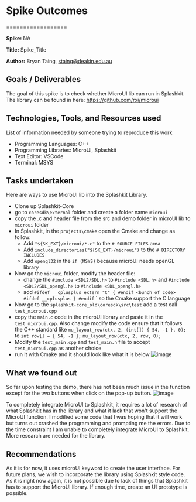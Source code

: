 
# Spike Outcomes

==================

**Spike:** NA

**Title:** Spike_Title

**Author:** Bryan Taing, staing@deakin.edu.au

## Goals / Deliverables

The goal of this spike is to check whether MicroUI lib can run in Splashkit. The library can be found in here: https://github.com/rxi/microui

## Technologies, Tools, and Resources used

List of information needed by someone trying to reproduce this work

- Programming Languages: C++
- Programming Libraries: MicroUI, Splashkit
- Text Editor: VSCode
- Terminal: MSYS

## Tasks undertaken
Here are ways to use MicroUI lib into the Splashkit Library. 
 - Clone up Splashkit-Core 
 - go to `coresdk\external` folder and create a folder name `microui`
 - copy the .c and header file from the src and demo folder in microUI lib to `microui` folder
 -  In Splashkit, in the `projects\cmake` open the Cmake and change as follow:
	 - Add `"${SK_EXT}/microui/*.c"` to the `# SOURCE FILES` area
	 - Add `include_directories("${SK_EXT}/microui")` to the `# DIRECTORY INCLUDES`
	 - Add `opengl32` in the `if (MSYS)` because microUI needs openGL library
-	Now go the `microui` folder, modify the header file:
	-	change the `#include <SDL2/SDL.h>` to `#include <SDL.h>` and `#include <SDL2/SDL_opengl.h>` to `#include <SDL_opengl.h>`
	-	add `#ifdef __cplusplus
extern "C" {
#endif <bunch of code> #ifdef __cplusplus
}
#endif` ` so the Cmake support the C language
-	Now go to the `splashkit-core_old\coresdk\src\test` add a test call `test_microui.cpp`
-	copy the `main.c` code in the microUI library and paste it in the `test_microui.cpp`. Also change modify the code ensure that it follows the C++ standard like 
`mu_layout_row(ctx, 2, (int[]) { 54, -1 }, 0);` to 
`int row[] = { 54, -1 };`
`mu_layout_row(ctx, 2, row, 0);`
-	Modify the `test_main.cpp` and `test_main.h` file to accept `test_microui.cpp` as another choice
-	run it with Cmake and it should look like what it is below
![image](https://github.com/MangoS9/documentation/assets/128771372/50b5da58-1a64-4788-818a-bf6314a6c170)

## What we found out

So far upon testing the demo, there has not been much issue in the function except for the two buttons when click on the pop-up button. 
![image](https://github.com/MangoS9/documentation/assets/128771372/70d784e5-1981-4ee2-bc30-b84e0bf2dc71)

To completely integrate MicroUI to Splashkit, it requires a lot of research of what Splashkit has in the library and what it lack that won't support the MicroUI function. I modified some code that I was hoping that it will work but turns out crashed the programming and prompting me the errors. Due to the time constraint I am unable to completely integrate MicroUI to Splashkit. More research are needed for the library.


## Recommendations

As it is for now, it uses microUI keyword to create the user interface. For future plans, we wish to incorporate the library using Splashkit style code. As it is right now again, it is not possible due to lack of things that Splashkit has to support the MicroUI library. If enough time, create an UI prototype is possible.

